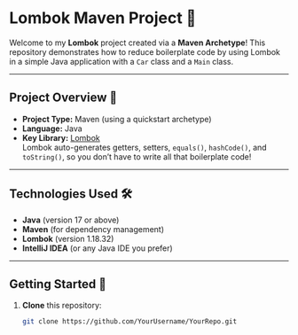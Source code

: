 # Lombok Maven Project 🚀

Welcome to my **Lombok** project created via a **Maven Archetype**! This repository demonstrates how to reduce boilerplate code by using Lombok in a simple Java application with a `Car` class and a `Main` class.

---

## Project Overview 📌

- **Project Type:** Maven (using a quickstart archetype)
- **Language:** Java
- **Key Library:** [Lombok](https://projectlombok.org/)  
  Lombok auto-generates getters, setters, `equals()`, `hashCode()`, and `toString()`, so you don’t have to write all that boilerplate code!

---

## Technologies Used 🛠

- **Java** (version 17 or above)
- **Maven** (for dependency management)
- **Lombok** (version 1.18.32)
- **IntelliJ IDEA** (or any Java IDE you prefer)

---

## Getting Started 🚧

1. **Clone** this repository:
   ```bash
   git clone https://github.com/YourUsername/YourRepo.git
